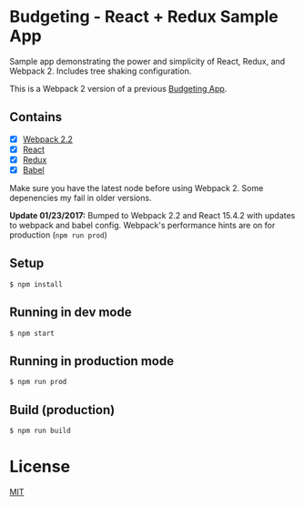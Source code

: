 # Budgeting - React + Redux Sample App

Sample app demonstrating the power and simplicity of React, Redux, and Webpack 2. Includes tree shaking configuration.

This is a Webpack 2 version of a previous [Budgeting App](https://github.com/ModusCreateOrg/budgeting-sample-app).

## Contains

- [x] [Webpack 2.2](https://webpack.github.io)
- [x] [React](https://facebook.github.io/react/)
- [x] [Redux](http://redux.js.org/)
- [x] [Babel](https://babeljs.io/)

Make sure you have the latest node before using Webpack 2. Some depenencies my fail in older versions.

**Update 01/23/2017:** Bumped to Webpack 2.2 and React 15.4.2 with updates to webpack and babel config. Webpack's performance hints are on for production (`npm run prod`)

## Setup

```
$ npm install
```

## Running in dev mode

```
$ npm start
```

## Running in production mode

```
$ npm run prod
```

## Build (production)

```
$ npm run build
```

# License
[MIT](License.md)
